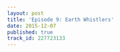 ```yaml
---
layout: post
title: 'Episode 9: Earth Whistlers'
date: 2015-12-07
published: true
track_id: 227723133
---
```

<div class='list post-player' track='{{page.track_id}}'></div>